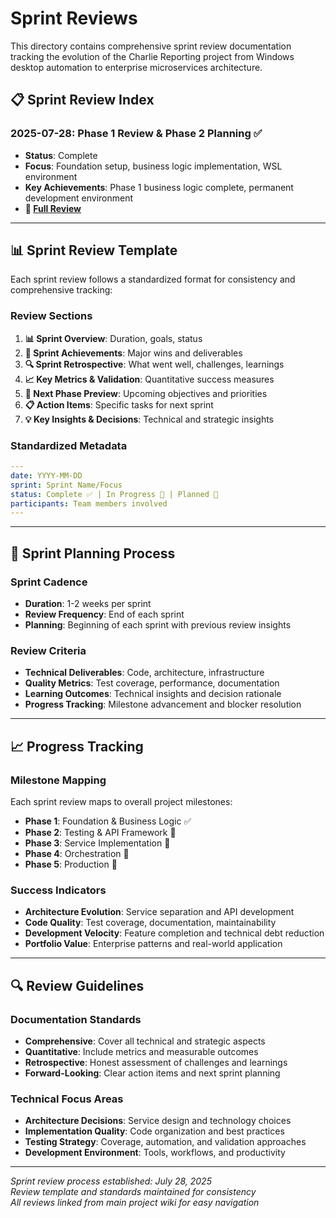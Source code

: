 # Sprint Reviews

This directory contains comprehensive sprint review documentation tracking the evolution of the Charlie Reporting project from Windows desktop automation to enterprise microservices architecture.

## 📋 Sprint Review Index

### **2025-07-28: Phase 1 Review & Phase 2 Planning** ✅

- **Status**: Complete
- **Focus**: Foundation setup, business logic implementation, WSL environment
- **Key Achievements**: Phase 1 business logic complete, permanent development environment
- **📄 [Full Review](./2025-07-28-phase1-review.md)**

---

## 📊 Sprint Review Template

Each sprint review follows a standardized format for consistency and comprehensive tracking:

### **Review Sections**

1. **📊 Sprint Overview**: Duration, goals, status
2. **🎯 Sprint Achievements**: Major wins and deliverables
3. **🔍 Sprint Retrospective**: What went well, challenges, learnings
4. **📈 Key Metrics & Validation**: Quantitative success measures
5. **🚀 Next Phase Preview**: Upcoming objectives and priorities
6. **📋 Action Items**: Specific tasks for next sprint
7. **💡 Key Insights & Decisions**: Technical and strategic insights

### **Standardized Metadata**

```yaml
---
date: YYYY-MM-DD
sprint: Sprint Name/Focus
status: Complete ✅ | In Progress 🚧 | Planned 📅
participants: Team members involved
---
```

---

## 🎯 Sprint Planning Process

### **Sprint Cadence**

- **Duration**: 1-2 weeks per sprint
- **Review Frequency**: End of each sprint
- **Planning**: Beginning of each sprint with previous review insights

### **Review Criteria**

- **Technical Deliverables**: Code, architecture, infrastructure
- **Quality Metrics**: Test coverage, performance, documentation
- **Learning Outcomes**: Technical insights and decision rationale
- **Progress Tracking**: Milestone advancement and blocker resolution

---

## 📈 Progress Tracking

### **Milestone Mapping**

Each sprint review maps to overall project milestones:

- **Phase 1**: Foundation & Business Logic ✅
- **Phase 2**: Testing & API Framework 🚧
- **Phase 3**: Service Implementation 📅
- **Phase 4**: Orchestration 📅
- **Phase 5**: Production 📅

### **Success Indicators**

- **Architecture Evolution**: Service separation and API development
- **Code Quality**: Test coverage, documentation, maintainability
- **Development Velocity**: Feature completion and technical debt reduction
- **Portfolio Value**: Enterprise patterns and real-world application

---

## 🔍 Review Guidelines

### **Documentation Standards**

- **Comprehensive**: Cover all technical and strategic aspects
- **Quantitative**: Include metrics and measurable outcomes
- **Retrospective**: Honest assessment of challenges and learnings
- **Forward-Looking**: Clear action items and next sprint planning

### **Technical Focus Areas**

- **Architecture Decisions**: Service design and technology choices
- **Implementation Quality**: Code organization and best practices
- **Testing Strategy**: Coverage, automation, and validation approaches
- **Development Environment**: Tools, workflows, and productivity

---

*Sprint review process established: July 28, 2025*  
*Review template and standards maintained for consistency*  
*All reviews linked from main project wiki for easy navigation*
